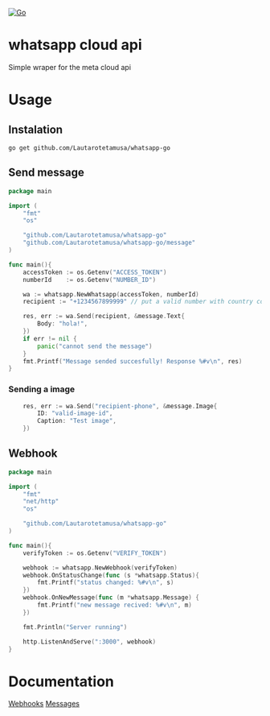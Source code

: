 [![Go](https://github.com/Lautarotetamusa/whatsapp-go/actions/workflows/go.yml/badge.svg)](https://github.com/Lautarotetamusa/whatsapp-go/actions/workflows/go.yml)
# whatsapp cloud api

Simple wraper for the meta cloud api

# Usage
## Instalation
`go get github.com/Lautarotetamusa/whatsapp-go`

## Send message
```go
package main

import (
	"fmt"
	"os"

	"github.com/Lautarotetamusa/whatsapp-go"
	"github.com/Lautarotetamusa/whatsapp-go/message"
)

func main(){
    accessToken := os.Getenv("ACCESS_TOKEN")
    numberId    := os.Getenv("NUMBER_ID")

    wa := whatsapp.NewWhatsapp(accessToken, numberId)
    recipient := "+1234567899999" // put a valid number with country code

    res, err := wa.Send(recipient, &message.Text{
        Body: "hola!",
    })
    if err != nil {
        panic("cannot send the message")
    }
    fmt.Printf("Message sended succesfully! Response %#v\n", res)
}
```

### Sending a image
```go
    res, err := wa.Send("recipient-phone", &message.Image{
        ID: "valid-image-id",
        Caption: "Test image",
    })
```

## Webhook
```go
package main

import (
	"fmt"
	"net/http"
	"os"

	"github.com/Lautarotetamusa/whatsapp-go"
)

func main(){
    verifyToken := os.Getenv("VERIFY_TOKEN")

    webhook := whatsapp.NewWebhook(verifyToken)
    webhook.OnStatusChange(func (s *whatsapp.Status){
        fmt.Printf("status changed: %#v\n", s)
    })
    webhook.OnNewMessage(func (m *whatsapp.Message) {
        fmt.Printf("new message recived: %#v\n", m)
    })

    fmt.Println("Server running")

    http.ListenAndServe(":3000", webhook)
}
```

# Documentation
[Webhooks](https://developers.facebook.com/docs/whatsapp/cloud-api/webhooks/components/)
[Messages](https://developers.facebook.com/docs/whatsapp/cloud-api/messages/)
